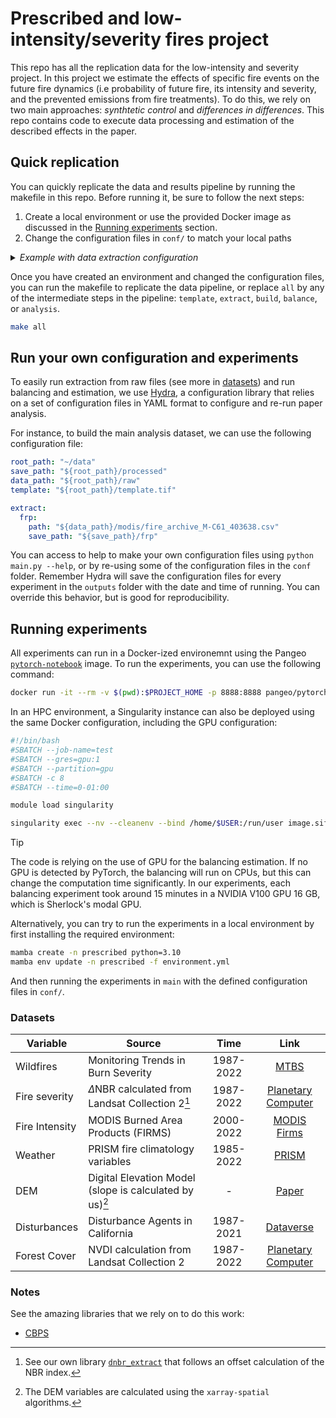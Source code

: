 # Prescribed and low-intensity/severity fires project

This repo has all the replication data for the low-intensity and severity project. In this project we estimate the effects of specific fire events on the future fire dynamics (i.e probability of future fire, its intensity and severity, and the prevented emissions from fire treatments). To do this, we rely on two main approaches: _synthtetic control_ and _differences in differences_. This repo contains code to execute data processing and estimation of the described effects in the paper. 

## Quick replication
You can quickly replicate the data and results pipeline by running the makefile in this repo. Before running it, be sure to follow the next steps:

1. Create a local environment or use the provided Docker image as discussed in the [Running experiments](#running-experiments) section. 
2. Change the configuration files in `conf/` to match your local paths  
<details>
<summary><i>Example with data extraction configuration</i></summary>

Notice for data extraction, the first step in our data pipeline, we need to tell our scripts where each of our datasets are located. For ease of use, and also because we run this on an HPC cluster, we suggest you to follow a simple directory nomenclature: `raw` for raw data, `processed` for processed data, and `geoms` for all spatial data. You can override this order if you want too. 

In the configuration files, we use simple variables that can be also overriden if the user wants, or simply also specified on the command-line using [Hydra][10]. 

```yaml
root_path: < Data root! >
save_path: < Path to save all processed data >
data_path: < Path to all raw data >
template: < Path to the template, this file comes from main/create_template.py >
shape_mask: < Path to a shapefile to mask spatial data, (i.e. California state geometry) >

... the rest of the configuration file
```
</details>

Once you have created an environment and changed the configuration files, you can run the makefile to replicate the data pipeline, or replace `all` by any of the intermediate steps in the pipeline: `template`,  `extract`,  `build`,  `balance`, or  `analysis`. 

```bash
make all
```

## Run your own configuration and experiments
To easily run extraction from raw files (see more in [datasets](#datasets)) and run balancing and estimation, we use [Hydra][1], a configuration library that relies on a set of configuration files in YAML format to configure and re-run paper analysis. 

For instance, to build the main analysis dataset, we can use the following configuration file:

```yaml
root_path: "~/data"
save_path: "${root_path}/processed"
data_path: "${root_path}/raw"
template: "${root_path}/template.tif"

extract:
  frp:
    path: "${data_path}/modis/fire_archive_M-C61_403638.csv"
    save_path: "${save_path}/frp"
```

You can access to help to make your own configuration files using `python main.py --help`, or by re-using some of the configuration files in the `conf` folder. Remember Hydra will save the configuration files for every experiment in the `outputs` folder with the date and time of running. You can override this behavior, but is good for reproducibility. 


## Running experiments

All experiments can run in a Docker-ized environemnt using the Pangeo [`pytorch-notebook`][2] image. To run the experiments, you can use the following command:

```bash
docker run -it --rm -v $(pwd):$PROJECT_HOME -p 8888:8888 pangeo/pytorch-notebook python main.py
```

In an HPC environment, a Singularity instance can also be deployed using the same Docker configuration, including the GPU configuration: 

```bash
#!/bin/bash
#SBATCH --job-name=test      
#SBATCH --gres=gpu:1       
#SBATCH --partition=gpu
#SBATCH -c 8
#SBATCH --time=0-01:00 

module load singularity

singularity exec --nv --cleanenv --bind /home/$USER:/run/user image.sif python main.py
```

>[!TIP]
>The code is relying on the use of GPU for the balancing estimation. If no GPU is detected by PyTorch, the balancing will run on CPUs, but this can change the computation time significantly. In our experiments, each balancing experiment took around 15 minutes in a NVIDIA V100 GPU 16 GB, which is Sherlock's modal GPU.

Alternatively, you can try to run the experiments in a local environment by first installing the required environment: 

```bash
mamba create -n prescribed python=3.10
mamba env update -n prescribed -f environment.yml
```

And then running the experiments in `main` with the defined configuration files in `conf/`. 


### Datasets

| Variable       | Source                                                  |   Time    |          Link           |
| -------------- | ------------------------------------------------------- | :-------: | :---------------------: |
| Wildfires      | Monitoring Trends in Burn Severity                      | 1987-2022 |        [MTBS][3]        |
| Fire severity  | ${\Delta}$NBR calculated from Landsat Collection 2[^1]       | 1987-2022 | [Planetary Computer][4] |
| Fire Intensity | MODIS Burned Area Products (FIRMS)                      | 2000-2022 |    [MODIS Firms][5]     |
| Weather        | PRISM fire climatology variables                        | 1985-2022 |       [PRISM][8]        |
| DEM            | Digital Elevation Model (slope is calculated by us)[^2] |     -     |       [Paper][6]        |
| Disturbances   | Disturbance Agents in California                        | 1987-2021 |     [Dataverse][7]      |
| Forest Cover   | NVDI calculation from Landsat Collection 2              | 1987-2022 | [Planetary Computer][4] |

[^1]: See our own library [`dnbr_extract`][9] that follows an offset calculation of the NBR index.
[^2]: The DEM variables are calculated using the `xarray-spatial` algorithms.

### Notes
See the amazing libraries that we rely on to do this work:
 - [CBPS](https://github.com/apoorvalal/covariate_balancing_propensity_scores)

<!-- References -->
[1]: https://hydra.cc/
[2]: https://github.com/pangeo-data/pangeo-docker-images?tab=readme-ov-file
[3]: https://www.mtbs.gov/direct-download
[4]: https://planetarycomputer.microsoft.com/dataset/landsat-c2-l2#Example-Notebook
[5]: https://modis-fire.umd.edu/
[6]: https://www-nature-com.stanford.idm.oclc.org/articles/sdata201840
[7]: https://dataverse.harvard.edu/dataset.xhtml?persistentId=doi:10.7910/DVN/CVTNLY
[8]: https://prism.oregonstate.edu/
[9]: https://github.com/echolab-stanford/dnbr_extract
[10]: https://hydra.cc/docs/advanced/override_grammar/basic/